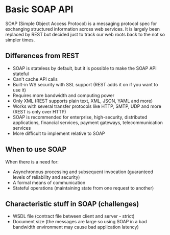 # Basic SOAP API

SOAP (Simple Object Access Protocol) is a messaging protocol spec for exchanging structured information across web services. It is largely been replaced by REST but decided just to track our web roots back to the not so simpler times.

## Differences from REST

- SOAP is stateless by default, but it is possible to make the SOAP API stateful
- Can't cache API calls
- Built-in WS security with SSL support (REST adds it on if you want to use it)
- Requires more bandwidth and computing power
- Only XML (REST supports plain text, XML, JSON, YAML and more)
- Works with several transfer protocols like HTTP, SMTP, UDP and more (REST is only over HTTP)
- SOAP is recommended for enterprise, high-security, distributed applications, financial services, payment gateways, telecommunication services
- More difficult to implement relative to SOAP

## When to use SOAP

When there is a need for:

- Asynchronous processing and subsequent invocation (guaranteed levels of reliability and security)
- A formal means of communication
- Stateful operations (maintaining state from one request to another)

## Characteristic stuff in SOAP (challenges)

- WSDL file (contract file between client and server - strict)
- Document size (the messages are large so using SOAP in a bad bandwidth environment may cause bad application latency)

